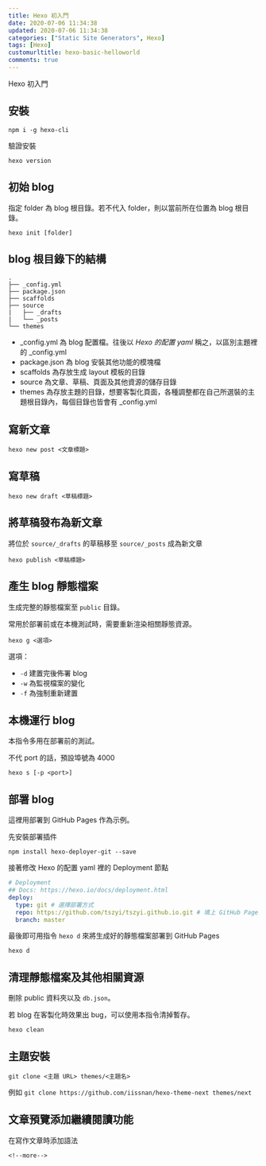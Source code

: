 ```yaml
---
title: Hexo 初入門
date: 2020-07-06 11:34:38
updated: 2020-07-06 11:34:38
categories: ["Static Site Generators", Hexo]
tags: [Hexo]
customurltitle: hexo-basic-helloworld
comments: true
---
```


Hexo 初入門

## 安裝

```shell
npm i -g hexo-cli
```

驗證安裝

```shell
hexo version
```

<!--more-->

## 初始 blog

指定 folder 為 blog 根目錄。若不代入 folder，則以當前所在位置為 blog 根目錄。

```shell
hexo init [folder]
```

## blog 根目錄下的結構

```
.
├── _config.yml
├── package.json
├── scaffolds
├── source
|   ├── _drafts
|   └── _posts
└── themes
```

- _config.yml 為 blog 配置檔。往後以 *Hexo 的配置 yaml* 稱之，以區別主題裡的 _config.yml
- package.json 為 blog 安裝其他功能的模塊檔
- scaffolds 為存放生成 layout 模板的目錄
- source 為文章、草稿、頁面及其他資源的儲存目錄
- themes 為存放主題的目錄，想要客製化頁面，各種調整都在自己所選裝的主題根目錄內，每個目錄也皆會有 _config.yml

## 寫新文章

```shell
hexo new post <文章標題>
```

## 寫草稿

```shell
hexo new draft <草稿標題>
```

## 將草稿發布為新文章

將位於 `source/_drafts` 的草稿移至 `source/_posts` 成為新文章

```shell
hexo publish <草稿標題>
```

## 產生 blog 靜態檔案

生成完整的靜態檔案至 `public` 目錄。

常用於部署前或在本機測試時，需要重新渲染相關靜態資源。

```shell
hexo g <選項>
```

選項：

- `-d` 建置完後佈署 blog
- `-w` 為監視檔案的變化
- `-f` 為強制重新建置

## 本機運行 blog

本指令多用在部署前的測試。

不代 port 的話，預設埠號為 4000

```shell
hexo s [-p <port>]
```

## 部署 blog

這裡用部署到 GitHub Pages 作為示例。

先安裝部署插件

```shell
npm install hexo-deployer-git --save
```

接著修改 Hexo 的配置 yaml 裡的 Deployment 節點

```yaml
# Deployment
## Docs: https://hexo.io/docs/deployment.html
deploy:
  type: git # 選擇部署方式
  repo: https://github.com/tszyi/tszyi.github.io.git # 填上 GitHub Page 庫名
  branch: master
```

最後即可用指令 `hexo d` 來將生成好的靜態檔案部署到 GitHub Pages

```shell
hexo d
```

## 清理靜態檔案及其他相關資源

刪除 public 資料夾以及 `db.json`。

若 blog 在客製化時效果出 bug，可以使用本指令清掉暫存。

```shell
hexo clean
```

## 主題安裝

```shell
git clone <主題 URL> themes/<主題名>
```

例如 `git clone https://github.com/iissnan/hexo-theme-next themes/next`

## 文章預覽添加繼續閱讀功能

在寫作文章時添加語法

```text
<!--more-->
```
